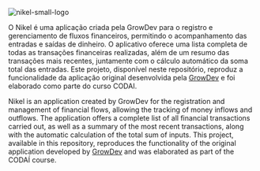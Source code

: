 ![nikel-small-logo](https://github.com/michele-cristina-dv/projeto-nikel/assets/123883367/2b555346-72b1-411a-afa9-712b2b353833)



O Nikel é uma aplicação criada pela GrowDev para o registro e gerenciamento de fluxos financeiros, permitindo o acompanhamento das entradas e saídas de dinheiro. O aplicativo oferece uma lista completa de todas as transações financeiras realizadas, além de um resumo das transações mais recentes, juntamente com o cálculo automático da soma total das entradas. 
Este projeto, disponível neste repositório, reproduz a funcionalidade da aplicação original desenvolvida pela [GrowDev](https://www.growdev.com.br/) e foi elaborado como parte do curso CODAI.



Nikel is an application created by GrowDev for the registration and management of financial flows, allowing the tracking of money inflows and outflows. The application offers a complete list of all financial transactions carried out, as well as a summary of the most recent transactions, along with the automatic calculation of the total sum of inputs. 
This project, available in this repository, reproduces the functionality of the original application developed by [GrowDev](https://www.growdev.com.br/) and was elaborated as part of the CODAÍ course.
